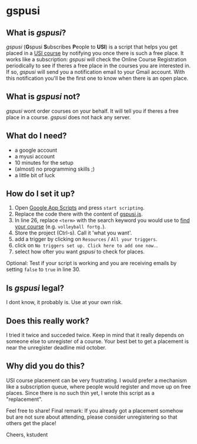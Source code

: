 # gspusi

## What is *gspusi*?

*gspusi* (**G**spusi **S**ubscribes **P**eople to **USI**) is a script that helps you get placed in a [USI course](https://sportinstitut.uni-graz.at/de/usi-kurssuche) by notifying you once there is such a free place. It works like a subscription: *gspusi* will check the Online Course Registration periodically to see if theres a free place in the courses you are interested in. If so, *gspusi* will send you a notification email to your Gmail account. With this notification you'll be the first one to know when there is an open place.

## What is *gspusi* not? 

*gspusi* wont order courses on your behalf. It will tell you if theres a free place in a course. *gspusi* does not hack any server.

## What do I need?

- a google account
- a myusi account
- 10 minutes for the setup
- (almost) no programming skills ;)
- a little bit of luck

## How do I set it up?

1. Open [Google App Scripts](https://www.google.com/script/start) and press `start scripting`.
2. Replace the code there with the content of [gspusi.js](https://raw.githubusercontent.com/kstudent/gspusi/master/gspusi.js).
3. In line 26, replace `<term>` with the search keyword you would use to [find your course](https://usionline.uni-graz.at/usiweb/myusi.kurse?suche_in=go&sem_id_in=2016W&sp_id_in=&kursbez_in=volleyball+fortg.&kursleiter_in=&kursnr_in=&wt_in=&uhrzeit_von_in=&uhrzeit_bis_in=&suche_kursstaette_id_in=)  (e.g. `volleyball fortg.`).
4. Store the project (Ctrl-s). Call it 'what you want'.
5. add a trigger by clicking on `Resources` / `All your triggers`. 
6. click on `No triggers set up. Click here to add one now.`.
7. select how ofter you want *gspusi* to check for places.

Optional: Test if your script is working and you are receiving emails by setting `false` to `true` in line 30.  

## Is *gspusi* legal?

I dont know, it probably is. Use at your own risk.

## Does this really work?

I tried it twice and succeded twice. Keep in mind that it really depends on someone else to unregister of a course. Your best bet to get a placement is near the unregister deadline mid october.

## Why did you do this?

USI course placement can be very frustrating. I would prefer a mechanism like a subscription queue, where people would register and move up on free places. Since there is no such thin yet, I wrote this script as a "replacement". 

Feel free to share! Final remark: If you already got a placement somehow but are not sure about attending, please consider unregistering so that others get the place! 

Cheers, kstudent
